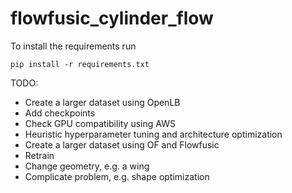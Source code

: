 # flowfusic_cylinder_flow

To install the requirements run

	pip install -r requirements.txt

TODO:

- Create a larger dataset using OpenLB
- Add checkpoints
- Check GPU compatibility using AWS
- Heuristic hyperparameter tuning and architecture optimization
- Create a larger dataset using OF and Flowfusic
- Retrain
- Change geometry, e.g. a wing
- Complicate problem, e.g. shape optimization
